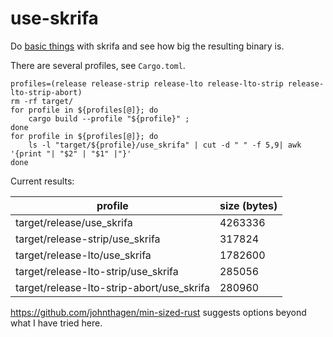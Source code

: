 # use-skrifa

Do [basic things](src/main.rs) with skrifa and see how big the resulting binary is.

There are several profiles, see `Cargo.toml`.

```shell
profiles=(release release-strip release-lto release-lto-strip release-lto-strip-abort)
rm -rf target/
for profile in ${profiles[@]}; do
    cargo build --profile "${profile}" ;
done
for profile in ${profiles[@]}; do
    ls -l "target/${profile}/use_skrifa" | cut -d " " -f 5,9| awk '{print "| "$2" | "$1" |"}'
done
```

Current results:

| profile | size (bytes) |
| --- | --- |
| target/release/use_skrifa | 4263336 |
| target/release-strip/use_skrifa | 317824 |
| target/release-lto/use_skrifa | 1782600 |
| target/release-lto-strip/use_skrifa | 285056 |
| target/release-lto-strip-abort/use_skrifa | 280960 |

https://github.com/johnthagen/min-sized-rust suggests options beyond what I have tried here.
